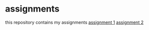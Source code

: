 # assignments
this repository contains my assignments
[assignment 1](https://github.com/karlijnsturm/assignments/blob/master/Assignment_week_2.ipynb)
[assignment 2](https://github.com/karlijnsturm/assignments/blob/master/Assignment_week_4.ipynb)
